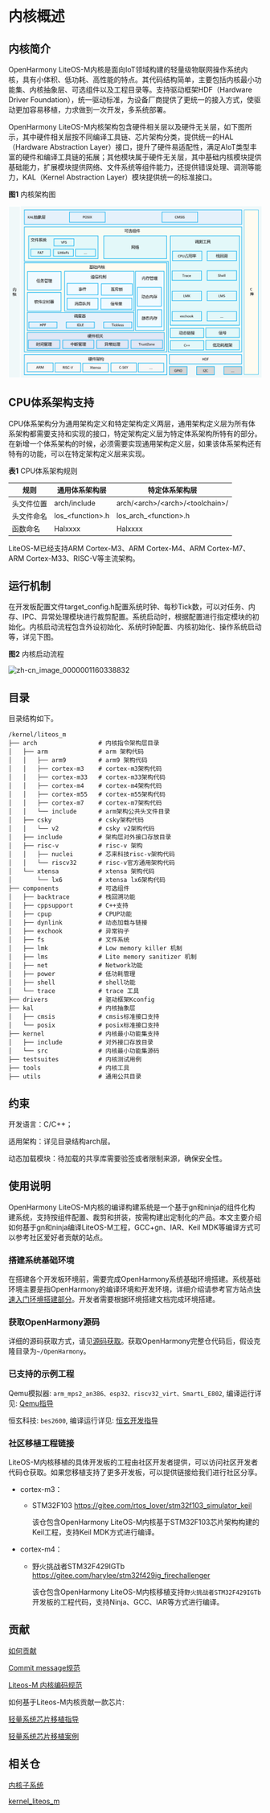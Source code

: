 # 内核概述


## 内核简介

OpenHarmony LiteOS-M内核是面向IoT领域构建的轻量级物联网操作系统内核，具有小体积、低功耗、高性能的特点。其代码结构简单，主要包括内核最小功能集、内核抽象层、可选组件以及工程目录等。支持驱动框架HDF（Hardware Driver Foundation），统一驱动标准，为设备厂商提供了更统一的接入方式，使驱动更加容易移植，力求做到一次开发，多系统部署。

OpenHarmony LiteOS-M内核架构包含硬件相关层以及硬件无关层，如下图所示，其中硬件相关层按不同编译工具链、芯片架构分类，提供统一的HAL（Hardware Abstraction Layer）接口，提升了硬件易适配性，满足AIoT类型丰富的硬件和编译工具链的拓展；其他模块属于硬件无关层，其中基础内核模块提供基础能力，扩展模块提供网络、文件系统等组件能力，还提供错误处理、调测等能力，KAL（Kernel Abstraction Layer）模块提供统一的标准接口。

  **图1** 内核架构图

  ![zh-cn_image_0000001199351155](figures/zh-cn_image_0000001199351155.png)


## CPU体系架构支持

CPU体系架构分为通用架构定义和特定架构定义两层，通用架构定义层为所有体系架构都需要支持和实现的接口，特定架构定义层为特定体系架构所特有的部分。在新增一个体系架构的时候，必须需要实现通用架构定义层，如果该体系架构还有特有的功能，可以在特定架构定义层来实现。

  **表1** CPU体系架构规则

| 规则 | 通用体系架构层 | 特定体系架构层 |
| -------- | -------- | -------- |
| 头文件位置 | arch/include | arch/&lt;arch&gt;/&lt;arch&gt;/&lt;toolchain&gt;/ |
| 头文件命名 | los_&lt;function&gt;.h | los_arch_&lt;function&gt;.h |
| 函数命名 | Halxxxx | Halxxxx |

LiteOS-M已经支持ARM Cortex-M3、ARM Cortex-M4、ARM Cortex-M7、ARM Cortex-M33、RISC-V等主流架构。


## 运行机制

在开发板配置文件target_config.h配置系统时钟、每秒Tick数，可以对任务、内存、IPC、异常处理模块进行裁剪配置。系统启动时，根据配置进行指定模块的初始化。内核启动流程包含外设初始化、系统时钟配置、内核初始化、操作系统启动等，详见下图。

  **图2** 内核启动流程

  ![zh-cn_image_0000001160338832](figures/zh-cn_image_0000001160338832.png)

## 目录<a name="section161941989596"></a>

目录结构如下。

```text
/kernel/liteos_m
├── arch                 # 内核指令架构层目录
│   ├── arm              # arm 架构代码
│   │   ├── arm9         # arm9 架构代码
│   │   ├── cortex-m3    # cortex-m3架构代码
│   │   ├── cortex-m33   # cortex-m33架构代码
│   │   ├── cortex-m4    # cortex-m4架构代码
│   │   ├── cortex-m55   # cortex-m55架构代码
│   │   ├── cortex-m7    # cortex-m7架构代码
│   │   └── include      # arm架构公共头文件目录
│   ├── csky             # csky架构代码
│   │   └── v2           # csky v2架构代码
│   ├── include          # 架构层对外接口存放目录
│   ├── risc-v           # risc-v 架构
│   │   ├── nuclei       # 芯来科技risc-v架构代码
│   │   └── riscv32      # risc-v官方通用架构代码
│   └── xtensa           # xtensa 架构代码
│       └── lx6          # xtensa lx6架构代码
├── components           # 可选组件
│   ├── backtrace        # 栈回溯功能
│   ├── cppsupport       # C++支持
│   ├── cpup             # CPUP功能
│   ├── dynlink          # 动态加载与链接
│   ├── exchook          # 异常钩子
│   ├── fs               # 文件系统
│   ├── lmk              # Low memory killer 机制
│   ├── lms              # Lite memory sanitizer 机制
│   ├── net              # Network功能
│   ├── power            # 低功耗管理
│   ├── shell            # shell功能
│   └── trace            # trace 工具
├── drivers              # 驱动框架Kconfig
├── kal                  # 内核抽象层
│   ├── cmsis            # cmsis标准接口支持
│   └── posix            # posix标准接口支持
├── kernel               # 内核最小功能集支持
│   ├── include          # 对外接口存放目录
│   └── src              # 内核最小功能集源码
├── testsuites           # 内核测试用例
├── tools                # 内核工具
├── utils                # 通用公共目录
```

## 约束<a name="section119744591305"></a>

开发语言：C/C++；

适用架构：详见目录结构arch层。

动态加载模块：待加载的共享库需要验签或者限制来源，确保安全性。

## 使用说明<a name="section3732185231214"></a>

OpenHarmony
LiteOS-M内核的编译构建系统是一个基于gn和ninja的组件化构建系统，支持按组件配置、裁剪和拼装，按需构建出定制化的产品。本文主要介绍如何基于gn和ninja编译LiteOS-M工程，GCC+gn、IAR、Keil MDK等编译方式可以参考社区爱好者贡献的站点。

### 搭建系统基础环境

在搭建各个开发板环境前，需要完成OpenHarmony系统基础环境搭建。系统基础环境主要是指OpenHarmony的编译环境和开发环境，详细介绍请参考官方站点[快速入门环境搭建部分](../quick-start/Readme-CN.md)。开发者需要根据环境搭建文档完成环境搭建。

### 获取OpenHarmony源码

详细的源码获取方式，请见[源码获取](../get-code/sourcecode-acquire.md)。获取OpenHarmony完整仓代码后，假设克隆目录为`~/OpenHarmony`。

### 已支持的示例工程

Qemu模拟器: `arm_mps2_an386、esp32、riscv32_virt、SmartL_E802`, 编译运行详见: [Qemu指导](https://gitee.com/openharmony/device_qemu)

恒玄科技: `bes2600`, 编译运行详见: [恒玄开发指导](https://gitee.com/openharmony/device_soc_bestechnic)

### 社区移植工程链接

LiteOS-M内核移植的具体开发板的工程由社区开发者提供，可以访问社区开发者代码仓获取。如果您移植支持了更多开发板，可以提供链接给我们进行社区分享。

-   cortex-m3：

    - STM32F103   https://gitee.com/rtos_lover/stm32f103_simulator_keil

        该仓包含OpenHarmony LiteOS-M内核基于STM32F103芯片架构构建的Keil工程，支持Keil MDK方式进行编译。

-   cortex-m4：

    - 野火挑战者STM32F429IGTb   https://gitee.com/harylee/stm32f429ig_firechallenger

        该仓包含OpenHarmony LiteOS-M内核移植支持`野火挑战者STM32F429IGTb`开发板的工程代码，支持Ninja、GCC、IAR等方式进行编译。

## 贡献<a name="section1371123476307"></a>

[如何贡献](../../contribute/参与贡献.md)

[Commit message规范](https://gitee.com/openharmony/kernel_liteos_m/wikis/Commit%20message%E8%A7%84%E8%8C%83)

[Liteos-M 内核编码规范](https://gitee.com/openharmony/kernel_liteos_m/wikis/OpenHarmony%E8%BD%BB%E5%86%85%E6%A0%B8%E7%BC%96%E7%A0%81%E8%A7%84%E8%8C%83)

如何基于Liteos-M内核贡献一款芯片:

[轻量系统芯片移植指导](../porting/porting-minichip-overview.md)

[轻量系统芯片移植案例](../porting/porting-bes2600w-on-minisystem-display-demo.md)

## 相关仓<a name="section1371113476307"></a>

[内核子系统](../../readme/内核子系统.md)

[kernel\_liteos\_m](https://gitee.com/openharmony/kernel_liteos_m/blob/master/README_zh.md)

